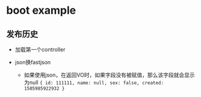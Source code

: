 # boot example

## 发布历史 
- 加载第一个controller

- json换fastjson
    -   如果使用json，在返回VO时，如果字段没有被赋值，那么该字段就会显示为null
    ``
    {
    id: 111111,
    name: null,
    sex: false,
    created: 1505985922932
    }
    ``
   